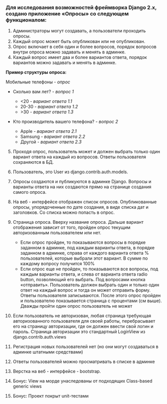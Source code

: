 
### Для исследования возможностей фреймворка Django 2.x, создано приложение «Опросы» со следующем функционалом: 

1.    Администраторы могут создавать, а пользователи проходить опросы.
2.    Каждый опрос может быть опубликован или не опубликован.
3.    Опрос включает в себя один и более вопросов, порядок вопросов внутри опроса можно задавать и менять в админке. 
4.    Каждый вопрос имеет два и более вариантов ответа, порядок вариантов можно задавать и менять в админке. 

**Пример структуры опроса:**

Мобильные телефоны *- опрос*

* Сколько вам лет? *- вопрос 1*  
  *   <20 *- вариант ответа 1.1*  
  *   20-30 *- вариант ответа 1.2*  
  *   \>30 *- вариант ответа 1.3*  
 
* Кто производитель вашего телефона? *- вопрос 2*  

  *   Apple *- вариант ответа 2.1*
  *   Samsung *- вариант ответа 2.2*
  *   Другой *- вариант ответа 2.3*


5.    Проходя опрос, пользователь может и должен выбрать только один вариант ответа на каждый из вопросов. Ответы пользователя сохраняются в БД.
6.    Пользователь, это User из django.contrib.auth.models.
7.    Опросы создаются и публикуются в админке Django. Вопросы и варианты ответа на них создаются прямо на странице создания самого опроса.
	

	
8. На веб - интерфейсе отображен список опросов. Опубликованные опросы, упорядоченные по дате создания, в виде списка дат и заголовков. Со списка можно попасть в опрос.
9. Страница опроса. Вверху название опроса. Дальше вариант отображения зависит от того, пройден опрос текущим авторизованным пользователем или нет.

   *   Если опрос пройден, то показываются вопросы в порядке заданном в админке, под каждым варианты ответа, в порядке заданном в админке, справа от каждого варианта ответа % пользователей, которые выбрали этот вариант. В сумме по каждому вопросу получится 100%
   *   Если опрос еще не пройден, то показываются все вопросы, под каждым варианты ответа, и слева от варианта ответа radio button, позволяющий его выбрать. Под вопросами кнопка «отправить». Пользователь должен выбрать один и только один ответ на каждый вопрос и тогда он может отправить форму. Ответы пользователя записываются. После этого опрос пройден и пользователю показывается страница с процентами (см выше). Дважды пройти один опрос пользователь не может

10.    Если пользователь не авторизован, любая страница требующая авторизованного пользователя для своей работы, перебрасывает его на страницу авторизации, где он должен ввести свой логин и пароль. Страница авторизации это стандартный LoginView из django.contrib.auth.views
11.    Регистрация новых пользователей нет (но они могут создаваться в админке штатными средствами)
12.    Ответы пользователей можно просматривать в списке в админке
13.    Верстка на веб - интерфейсе - bootstrap.
14.    Бонус: View на морде унаследованы от подходящих Class-based generic views
15.    Бонус: Проект покрыт unit-тестами
